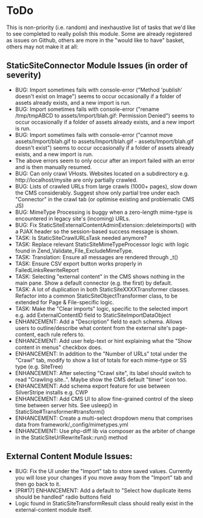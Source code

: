 # ToDo

This is non-priority (i.e. random) and inexhaustive list of tasks that we'd like to see completed to really polish this module.
Some are already registered as issues on Github, others are more in the "would like to have" basket, others may not make it at all:

## StaticSiteConnector Module Issues (in order of severity)

* BUG: Import sometimes fails with console-error ("Method 'publish' doesn't exist on Image") seems to occur occasionally if a folder of assets already exists, and a new import is run.
* BUG: Import sometimes fails with console-error ("rename /tmp/tmpABCD to assets/Import/blah.gif: Permission Denied") seems to occur occasionally if a folder of assets already exists, and a new import is run.
* BUG: Import sometimes fails with console-error ("cannot move assets/Import/blah.gif to assets/Import/blah.gif - assets/Import/blah.gif doesn't exist") seems to occur occasionally if a folder of assets already exists, and a new import is run.
 * The above errors seem to only occur after an import failed with an error and is then manually resumed.
* BUG: Can only crawl VHosts. Websites located on a subdirectory e.g. http://localhost/mysite are only partially crawled.
* BUG: Lists of crawled URLs from large crawls (1000+ pages), slow down the CMS considerably. Suggest show only partial tree under each "Connector" in the crawl tab (or optimise existing and problematic CMS JS)
* BUG: MimeType Processing is buggy when a zero-length mime-type is encountered in legacy site's (incoming) URLs.
* BUG: Fix StaticSiteExternalContentAdminExtension::deleteimports() with a PJAX header so the session-based success message is shown.
* TASK: Is StaticSiteCrawlURLsTask needed anymore?
* TASK: Replace relevant StaticSiteMimeTypeProcessor logic with logic found in Zend_Validate_File_ExcludeMimeType.
* TASK: Translation: Ensure all messages are rendered through _t()
* TASK: Ensure CSV export button works properly in FailedLinksRewriteReport
* TASK: Selecting "external content" in the CMS shows nothing in the main pane. Show a default connector (e.g. the first) by default.
* TASK: A lot of duplication in both StaticSiteXXXXTransformer classes. Refactor into a common StaticSiteObjectTransformer class, to be extended for Page & File-specific logic.
* TASK: Make the "Clear imports" logic, specific to the selected import e.g. add ExternalContentID field to StaticSiteImportDataObject
* ENHANCEMENT: Add a "Description" field to each schema. Allows users to outline/describe what content from the external site's page-content, each rule refers to.
* ENHANCEMENT: Add user help-text or hint explaining what the "Show content in menus" checkbox does.
* ENHANCEMENT: In addition to the "Number of URLs" total under the "Crawl" tab, modify to show a list of totals for each mime-type or SS type (e.g. SiteTree)
* ENHANCEMENT: After selecting "Crawl site", its label should switch to read "Crawling site..". Maybe show the CMS default "timer" icon too.
* ENHANCEMENT: Add schema export feature for use between SilverStripe installs e.g. CWP
* ENHANCEMENT: Add CMS UI to allow fine-grained control of the sleep time between server hits. See usleep() in StaticSite#Transformer#transform()
* ENHANCEMENT: Create a multi-select dropdown menu that comprises data from framework/_config/mimetypes.yml
* ENHANCEMENT: Use php-diff lib via composer as the arbiter of change in the StaticSiteUrlRewriteTask::run() method

## External Content Module Issues:

* BUG: Fix the UI under the "Import" tab to store saved values. Currently you will lose your changes if you move away from the "Import" tab and then go back to it.
* [PR#17] ENHANCEMENT: Add a default to "Select how duplicate items should be handled" radio buttons field
* Logic found in StaticSiteTransformResult class should really exist in the external-content module itself.
